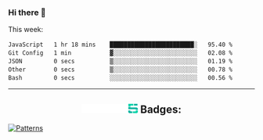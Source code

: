 ### Hi there 👋

This week:
<!--START_SECTION:waka-->

```txt
JavaScript   1 hr 18 mins    ████████████████████████░   95.40 %
Git Config   1 min           ▓░░░░░░░░░░░░░░░░░░░░░░░░   02.08 %
JSON         0 secs          ▒░░░░░░░░░░░░░░░░░░░░░░░░   01.19 %
Other        0 secs          ▒░░░░░░░░░░░░░░░░░░░░░░░░   00.78 %
Bash         0 secs          ░░░░░░░░░░░░░░░░░░░░░░░░░   00.56 %
```

<!--END_SECTION:waka-->

---

<h2 style="text-align:center; font-weight: bold;" align="center"><img src="https://github.com/layer5io/layer5/blob/master/.github/assets/images/layer5/layer5-light-no-trim.svg" width="115px"> Badges: </h2>

<a href= "https://meshery.layer5.io/user/04079145-d65d-4d0f-a40e-533d358bea83?tab=badges"><img height="224px" src = "https://badges.layer5.io/assets/badges/patterns/patterns.png" alt = "Patterns" /></a>
